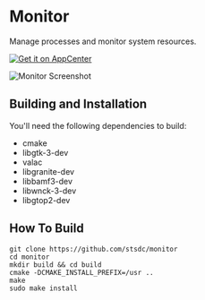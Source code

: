 # Monitor
Manage processes and monitor system resources.

[![Get it on AppCenter](https://appcenter.elementary.io/badge.svg)](https://appcenter.elementary.io/com.github.stsdc.monitor)

![Monitor Screenshot](https://github.com/stsdc/monitor/raw/master/data/com.github.stsdc.monitor.screenshot.png)

## Building and Installation

You'll need the following dependencies to build:
* cmake
* libgtk-3-dev
* valac
* libgranite-dev
* libbamf3-dev
* libwnck-3-dev
* libgtop2-dev

## How To Build

    git clone https://github.com/stsdc/monitor
    cd monitor
    mkdir build && cd build
    cmake -DCMAKE_INSTALL_PREFIX=/usr ..
    make
    sudo make install
